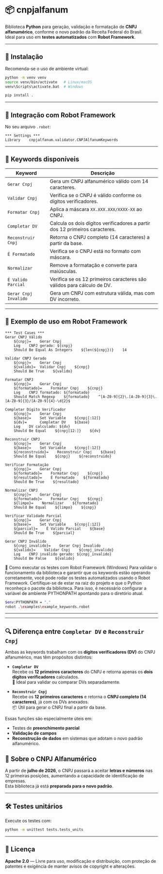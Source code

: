 # 📦 cnpjalfanum

Biblioteca **Python** para geração, validação e formatação de **CNPJ alfanumérico**, conforme o novo padrão da Receita Federal do Brasil.  
Ideal para uso em **testes automatizados** com **Robot Framework**.

---

## 🚀 Instalação

Recomenda-se o uso de ambiente virtual:

```bash
python -m venv venv
source venv/bin/activate   # Linux/macOS
venv\Scripts\activate.bat  # Windows

pip install .
```

---

## 🤖 Integração com Robot Framework

No seu arquivo `.robot`:

```robot
*** Settings ***
Library    cnpjalfanum.validator.CNPJAlfanumKeywords
```

---

## 🔑 Keywords disponíveis

| Keyword               | Descrição                                                                 |
|------------------------|---------------------------------------------------------------------------|
| `Gerar Cnpj`           | Gera um CNPJ alfanumérico válido com 14 caracteres.                       |
| `Validar Cnpj`         | Verifica se o CNPJ é válido conforme os dígitos verificadores.            |
| `Formatar Cnpj`        | Aplica a máscara `XX.XXX.XXX/XXXX-XX` ao CNPJ.                            |
| `Completar DV`         | Calcula os dois dígitos verificadores a partir dos 12 primeiros caracteres. |
| `Reconstruir Cnpj`     | Retorna o CNPJ completo (14 caracteres) a partir da base.                 |
| `É Formatado`          | Verifica se o CNPJ está no formato com máscara.                           |
| `Normalizar`           | Remove a formatação e converte para maiúsculas.                           |
| `É Valido Parcial`     | Verifica se os 12 primeiros caracteres são válidos para cálculo de DV.    |
| `Gerar Cnpj Invalido`  | Gera um CNPJ com estrutura válida, mas com DV incorreto.                  |

---

## 🧪 Exemplo de uso em Robot Framework

```robot
*** Test Cases ***
Gerar CNPJ Válido
    ${cnpj}=    Gerar Cnpj
    Log    CNPJ gerado: ${cnpj}
    Should Be Equal As Integers    ${len(${cnpj})}    14

Validar CNPJ Gerado
    ${cnpj}=    Gerar Cnpj
    ${valido}=  Validar Cnpj    ${cnpj}
    Should Be True    ${valido}

Formatar CNPJ
    ${cnpj}=    Gerar Cnpj
    ${formatado}=    Formatar Cnpj    ${cnpj}
    Log    CNPJ formatado: ${formatado}
    Should Match Regexp    ${formatado}    ^[A-Z0-9]{2}\.[A-Z0-9]{3}\.[A-Z0-9]{3}/[A-Z0-9]{4}-\d{2}$

Completar Dígito Verificador
    ${cnpj}=    Gerar Cnpj
    ${base}=    Set Variable    ${cnpj[:12]}
    ${dv}=      Completar DV    ${base}
    Log    DV calculado: ${dv}
    Should Be Equal    ${cnpj[12:]}    ${dv}

Reconstruir CNPJ
    ${cnpj}=    Gerar Cnpj
    ${base}=    Set Variable    ${cnpj[:12]}
    ${reconstruido}=    Reconstruir Cnpj    ${base}
    Should Be Equal    ${cnpj}    ${reconstruido}

Verificar Formatação
    ${cnpj}=    Gerar Cnpj
    ${formatado}=    Formatar Cnpj    ${cnpj}
    ${resultado}=    É Formatado    ${formatado}
    Should Be True    ${resultado}

Normalizar CNPJ
    ${cnpj}=    Gerar Cnpj
    ${formatado}=    Formatar Cnpj    ${cnpj}
    ${limpo}=    Normalizar    ${formatado}
    Should Be Equal    ${limpo}    ${cnpj}

Verificar Validade Parcial
    ${cnpj}=    Gerar Cnpj
    ${base}=    Set Variable    ${cnpj[:12]}
    ${parcial}=    É Valido Parcial    ${base}
    Should Be True    ${parcial}

Gerar CNPJ Inválido
    ${cnpj_invalido}=    Gerar Cnpj Invalido
    ${valido}=    Validar Cnpj    ${cnpj_invalido}
    Log    CNPJ inválido gerado: ${cnpj_invalido}
    Should Be False    ${valido}
```

🧪 Como executar os testes com Robot Framework (Windows)
Para validar o funcionamento da biblioteca e garantir que os keywords estão operando corretamente, você pode rodar os testes automatizados usando o Robot Framework. Certifique-se de estar na raiz do projeto e que o Python reconheça o pacote da biblioteca. Para isso, é necessário configurar a variável de ambiente PYTHONPATH apontando para o diretório atual.

```bash
$env:PYTHONPATH = "."
robot .\examples\example_keywords.robot
```

---


---

## 🔍 Diferença entre `Completar DV` e `Reconstruir Cnpj`

Ambas as keywords trabalham com os **dígitos verificadores (DV)** do CNPJ alfanumérico, mas têm propósitos distintos:

- **`Completar DV`**  
  Recebe os **12 primeiros caracteres** do CNPJ e retorna apenas os **dois dígitos verificadores** calculados.  
  🔧 Ideal para validar ou comparar DVs separadamente.

- **`Reconstruir Cnpj`**  
  Recebe os **12 primeiros caracteres** e retorna o **CNPJ completo (14 caracteres)**, já com os DVs anexados.  
  📦 Útil para gerar o CNPJ final a partir da base.

Essas funções são especialmente úteis em:
- Testes de **preenchimento parcial**  
- **Validação de campos**  
- **Reconstrução de dados** em sistemas que adotam o novo padrão alfanumérico.


## 🧠 Sobre o CNPJ Alfanumérico

A partir de **julho de 2026**, o CNPJ passará a aceitar **letras e números** nas 12 primeiras posições, aumentando a capacidade de identificação de empresas.  
Esta biblioteca já está **preparada para o novo padrão**.

---

## 🛠️ Testes unitários

Execute os testes com:

```bash
python -m unittest tests.tests_units

```

---

## 📜 Licença

**Apache 2.0** — Livre para uso, modificação e distribuição, com proteção de patentes e exigência de manter avisos de copyright e alterações.